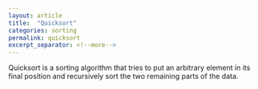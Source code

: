 ```yaml
---
layout: article
title:  "Quicksort"
categories: sorting
permalink: quicksort
excerpt_separator: <!--more-->
---
```


Quicksort is a sorting algorithm that tries to put an arbitrary element in its final position and recursively sort the two remaining parts of the data.

<!--more-->
